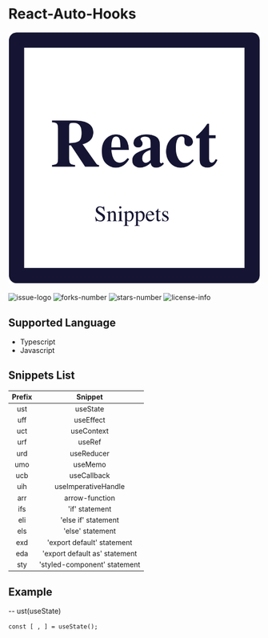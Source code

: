 # React-Auto-Hooks

![React-Auto-Hooks-Logo](https://github.com/Maaaaru/React-Auto-Hooks/blob/develop/images/logo.png)

![issue-logo](https://img.shields.io/github/issues/Maaaaru/React-Auto-Hooks)
![forks-number](https://img.shields.io/github/forks/Maaaaru/React-Auto-Hooks)
![stars-number](https://img.shields.io/github/stars/Maaaaru/React-Auto-Hooks)
![license-info](https://img.shields.io/github/license/Maaaaru/React-Auto-Hooks)

## Supported Language
* Typescript
* Javascript 

## Snippets List
|Prefix|Snippet|
|:--:|:--:|
|ust|useState|
|uff|useEffect|
|uct|useContext|
|urf|useRef|
|urd|useReducer|
|umo|useMemo|
|ucb|useCallback|
|uih|useImperativeHandle|
|arr|arrow-function|
|ifs|'if' statement|
|eli|'else if' statement|
|els|'else' statement|
|exd|'export default' statement|
|eda|'export default as' statement|
|sty|'styled-component' statement|

## Example
-- ust(useState)

```
const [ , ] = useState(); 

```


